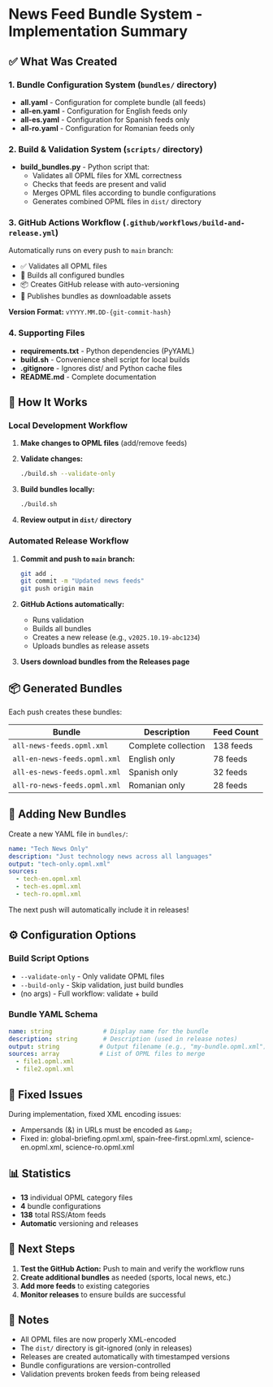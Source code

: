 # News Feed Bundle System - Implementation Summary

## ✅ What Was Created

### 1. Bundle Configuration System (`bundles/` directory)
- **all.yaml** - Configuration for complete bundle (all feeds)
- **all-en.yaml** - Configuration for English feeds only
- **all-es.yaml** - Configuration for Spanish feeds only  
- **all-ro.yaml** - Configuration for Romanian feeds only

### 2. Build & Validation System (`scripts/` directory)
- **build_bundles.py** - Python script that:
  - Validates all OPML files for XML correctness
  - Checks that feeds are present and valid
  - Merges OPML files according to bundle configurations
  - Generates combined OPML files in `dist/` directory

### 3. GitHub Actions Workflow (`.github/workflows/build-and-release.yml`)
Automatically runs on every push to `main` branch:
- ✅ Validates all OPML files
- 🔨 Builds all configured bundles
- 📦 Creates GitHub release with auto-versioning
- 🚀 Publishes bundles as downloadable assets

**Version Format:** `vYYYY.MM.DD-{git-commit-hash}`

### 4. Supporting Files
- **requirements.txt** - Python dependencies (PyYAML)
- **build.sh** - Convenience shell script for local builds
- **.gitignore** - Ignores dist/ and Python cache files
- **README.md** - Complete documentation

## 🎯 How It Works

### Local Development Workflow

1. **Make changes to OPML files** (add/remove feeds)

2. **Validate changes:**
   ```bash
   ./build.sh --validate-only
   ```

3. **Build bundles locally:**
   ```bash
   ./build.sh
   ```

4. **Review output in `dist/` directory**

### Automated Release Workflow

1. **Commit and push to `main` branch:**
   ```bash
   git add .
   git commit -m "Updated news feeds"
   git push origin main
   ```

2. **GitHub Actions automatically:**
   - Runs validation
   - Builds all bundles
   - Creates a new release (e.g., `v2025.10.19-abc1234`)
   - Uploads bundles as release assets

3. **Users download bundles from the Releases page**

## 📦 Generated Bundles

Each push creates these bundles:

| Bundle | Description | Feed Count |
|--------|-------------|------------|
| `all-news-feeds.opml.xml` | Complete collection | 138 feeds |
| `all-en-news-feeds.opml.xml` | English only | 78 feeds |
| `all-es-news-feeds.opml.xml` | Spanish only | 32 feeds |
| `all-ro-news-feeds.opml.xml` | Romanian only | 28 feeds |

## 🔧 Adding New Bundles

Create a new YAML file in `bundles/`:

```yaml
name: "Tech News Only"
description: "Just technology news across all languages"
output: "tech-only.opml.xml"
sources:
  - tech-en.opml.xml
  - tech-es.opml.xml
  - tech-ro.opml.xml
```

The next push will automatically include it in releases!

## ⚙️ Configuration Options

### Build Script Options

- `--validate-only` - Only validate OPML files
- `--build-only` - Skip validation, just build bundles
- (no args) - Full workflow: validate + build

### Bundle YAML Schema

```yaml
name: string              # Display name for the bundle
description: string       # Description (used in release notes)
output: string           # Output filename (e.g., "my-bundle.opml.xml")
sources: array           # List of OPML files to merge
  - file1.opml.xml
  - file2.opml.xml
```

## 🐛 Fixed Issues

During implementation, fixed XML encoding issues:
- Ampersands (&) in URLs must be encoded as `&amp;`
- Fixed in: global-briefing.opml.xml, spain-free-first.opml.xml, science-en.opml.xml, science-ro.opml.xml

## 📊 Statistics

- **13** individual OPML category files
- **4** bundle configurations
- **138** total RSS/Atom feeds
- **Automatic** versioning and releases

## 🚀 Next Steps

1. **Test the GitHub Action:** Push to main and verify the workflow runs
2. **Create additional bundles** as needed (sports, local news, etc.)
3. **Add more feeds** to existing categories
4. **Monitor releases** to ensure builds are successful

## 📝 Notes

- All OPML files are now properly XML-encoded
- The `dist/` directory is git-ignored (only in releases)
- Releases are created automatically with timestamped versions
- Bundle configurations are version-controlled
- Validation prevents broken feeds from being released

